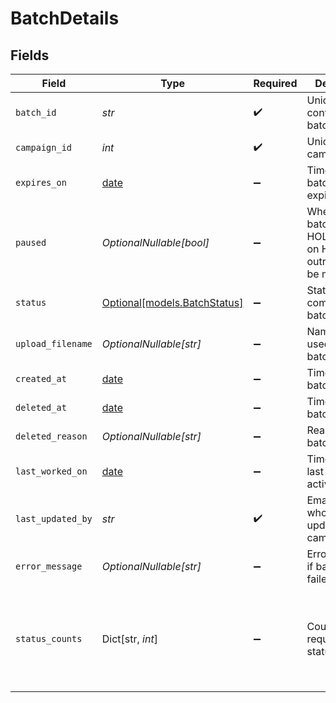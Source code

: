 # BatchDetails


## Fields

| Field                                                                                             | Type                                                                                              | Required                                                                                          | Description                                                                                       | Example                                                                                           |
| ------------------------------------------------------------------------------------------------- | ------------------------------------------------------------------------------------------------- | ------------------------------------------------------------------------------------------------- | ------------------------------------------------------------------------------------------------- | ------------------------------------------------------------------------------------------------- |
| `batch_id`                                                                                        | *str*                                                                                             | :heavy_check_mark:                                                                                | Unique ID for conversation batch                                                                  | 20250415.9                                                                                        |
| `campaign_id`                                                                                     | *int*                                                                                             | :heavy_check_mark:                                                                                | Unique ID for campaign                                                                            | 1                                                                                                 |
| `expires_on`                                                                                      | [date](https://docs.python.org/3/library/datetime.html#date-objects)                              | :heavy_minus_sign:                                                                                | Timestamp of batch expiration                                                                     | 2025-04-16T00:00:00Z                                                                              |
| `paused`                                                                                          | *OptionalNullable[bool]*                                                                          | :heavy_minus_sign:                                                                                | Whether the batch is on HOLD. When on HOLD, no outreach will be made.                             | true                                                                                              |
| `status`                                                                                          | [Optional[models.BatchStatus]](../models/batchstatus.md)                                          | :heavy_minus_sign:                                                                                | Status of a communication batch.                                                                  |                                                                                                   |
| `upload_filename`                                                                                 | *OptionalNullable[str]*                                                                           | :heavy_minus_sign:                                                                                | Name of file used to create batch                                                                 | LATE_PAYMENTS_20250401.csv                                                                        |
| `created_at`                                                                                      | [date](https://docs.python.org/3/library/datetime.html#date-objects)                              | :heavy_minus_sign:                                                                                | Timestamp of batch creation                                                                       | 2025-04-15T00:00:00Z                                                                              |
| `deleted_at`                                                                                      | [date](https://docs.python.org/3/library/datetime.html#date-objects)                              | :heavy_minus_sign:                                                                                | Timestamp of batch deletion                                                                       | 2025-04-15T00:00:00Z                                                                              |
| `deleted_reason`                                                                                  | *OptionalNullable[str]*                                                                           | :heavy_minus_sign:                                                                                | Reason for batch deletion                                                                         | User request                                                                                      |
| `last_worked_on`                                                                                  | [date](https://docs.python.org/3/library/datetime.html#date-objects)                              | :heavy_minus_sign:                                                                                | Timestamp of last batch activity                                                                  | 2025-04-15T00:00:00Z                                                                              |
| `last_updated_by`                                                                                 | *str*                                                                                             | :heavy_check_mark:                                                                                | Email of user who last updated campaign                                                           | user@email.com                                                                                    |
| `error_message`                                                                                   | *OptionalNullable[str]*                                                                           | :heavy_minus_sign:                                                                                | Error message if batch upload failed                                                              | Invalid file format                                                                               |
| `status_counts`                                                                                   | Dict[str, *int*]                                                                                  | :heavy_minus_sign:                                                                                | Counts of requests by status                                                                      | {<br/>"CANCELED": 7,<br/>"CONNECTED": 100,<br/>"DUPLICATE": 5,<br/>"FAILED": 10,<br/>"INITIATED": 20,<br/>"PENDING": 10<br/>} |